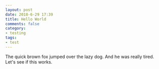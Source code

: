 ```yaml
---
layout: post
date: 2018-6-29 17:39
title: Hello World
comments: false
category:
- testing
tags:
- test
---
```

The quick brown fox jumped over the lazy dog. And he was really tired. Let's see if this works. 